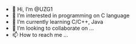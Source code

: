 - 👋 Hi, I’m @UZG1
- 👀 I’m interested in programming on C language
- 🌱 I’m currently learning C/C++, Java
- 💞️ I’m looking to collaborate on ...
- 📫 How to reach me ...

<!---
UZG1/UZG1 is a ✨ special ✨ repository because its `README.md` (this file) appears on your GitHub profile.
You can click the Preview link to take a look at your changes.
--->

